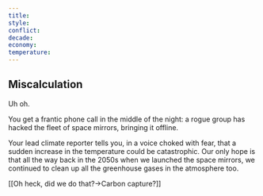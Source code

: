 ```yaml
---
title: 
style: 
conflict: 
decade: 
economy: 
temperature: 
---
```


## Miscalculation


Uh oh.

You get a frantic phone call in the middle of the night: a rogue group has hacked the fleet of space mirrors, bringing it offline.

Your lead climate reporter tells you, in a voice choked with fear, that a sudden increase in the temperature could be catastrophic. Our only hope is that all the way back in the 2050s when we launched the space mirrors, we continued to clean up all the greenhouse gases in the atmosphere too.

[[Oh heck, did we do that?->Carbon capture?]]
